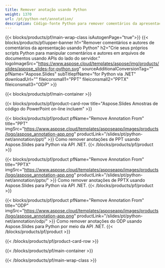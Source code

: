 ```yaml
---
title: Remover anotação usando Python
weight: 1370
url: /pt/python-net/annotation/
description: Código-fonte Python para remover comentários da apresentação
---
```


{{< blocks/products/pf/main-wrap-class isAutogenPage="true">}}
{{< blocks/products/pf/upper-banner h1="Remover comentários e autores de comentários da apresentação usando Python" h2="Crie seus próprios scripts Python para manipular comentários e autores em arquivos de documentos usando APIs do lado do servidor." logoImageSrc="https://www.aspose.cloud/templates/aspose/img/products/slides/aspose_slides-for-python.svg" sourceAdditionalConversionTag="" pfName="Aspose.Slides" subTitlepfName="for Python via .NET" downloadUrl="" fileiconsmall1="PPT" fileiconsmall2="PPTX" fileiconsmall3="ODP" >}}

{{< blocks/products/pf/main-container >}}

{{< blocks/products/pf/product-card-row title="Aspose.Slides Amostras de código do PowerPoint on-line incluem" >}}

{{< blocks/products/pf/product pfName="Remove Annotation From" title="PPT" imgSrc="https://www.aspose.cloud/templates/asposeapp/images/products/logo/aspose_annotation-app.png" productLink="/slides/pt/python-net/annotation/ppt/" >}}
Como remover anotações de PPT usando Aspose.Slides para Python via API .NET.
{{< /blocks/products/pf/product >}}

{{< blocks/products/pf/product pfName="Remove Annotation From" title="PPTX" imgSrc="https://www.aspose.cloud/templates/asposeapp/images/products/logo/aspose_annotation-app.png" productLink="/slides/pt/python-net/annotation/pptx/" >}}
Como remover anotações de PPTX usando Aspose.Slides para Python via API .NET.
{{< /blocks/products/pf/product >}}

{{< blocks/products/pf/product pfName="Remove Annotation From" title="ODP" imgSrc="https://www.aspose.cloud/templates/asposeapp/images/products/logo/aspose_annotation-app.png" productLink="/slides/pt/python-net/annotation/odp/" >}}
Como remover anotações do ODP usando Aspose.Slides para Python por meio da API .NET.
{{< /blocks/products/pf/product >}}

{{< /blocks/products/pf/product-card-row >}}

{{< /blocks/products/pf/main-container >}}
    
{{< /blocks/products/pf/main-wrap-class >}}